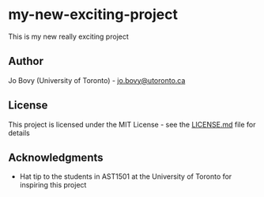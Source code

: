 # my-new-exciting-project
This is my new really exciting project

## Author

Jo Bovy (University of Toronto) - jo.bovy@utoronto.ca

## License

This project is licensed under the MIT License - see the [LICENSE.md](LICENSE.md) file for details

## Acknowledgments

* Hat tip to the students in AST1501 at the University of Toronto for inspiring this project
